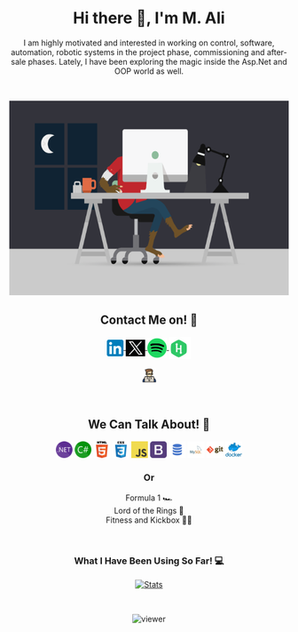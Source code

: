 <h1 align="center">Hi there 👋, I'm M. Ali </h1>

<p align="center">
  <p href="#" align="center"> 
  I am highly motivated and interested in working on control, software, automation, robotic systems in the project phase, commissioning and after-sale phases. 
    Lately, I have been exploring the magic inside the Asp.Net and OOP world as well.
  </p>
  <br>
  <p href="#" align="center">
  <img height=350 src="https://github.com/mhtaldmr/mhtaldmr/blob/main/src/main2.gif" alt="mali" />
  </p>
</p>

<h2 align="center">Contact Me on! 📧</h2>
<p align="center">
  <a href="https://www.linkedin.com/in/mhtaldmr/">
    <code><img  align="center" alt="Linkedin" width="30px" src="https://github.com/mhtaldmr/mhtaldmr/blob/main/src/linkedIn.svg" /></code>  
  </a>
  <a href="https://twitter.com/mhtaldmr">
    <code><img  align="center" alt="X" width="35px" src="https://github.com/mhtaldmr/mhtaldmr/blob/main/src/x.png" /></code> 
  </a>
  <a href="https://open.spotify.com/user/11150949009?si=e178f4ef318e4377">
    <code><img align="center" alt="Spotify" width="35px" src="https://github.com/mhtaldmr/mhtaldmr/blob/main/src/spotify.png" /></code>
  </a>
   <a href="https://www.hackerrank.com/mht_alidemir">
    <code><img  align="center" alt="HackerRank" width="40px" src="https://github.com/mhtaldmr/mhtaldmr/blob/main/src/hackerrank.svg" /></code> 
  </a>

  <br>
  
  <br>
  <a href="https://mhtaldmr.github.io/resume/index.html" >
  <code><img  height=25 src="https://github.com/mhtaldmr/mhtaldmr/blob/main/src/www.png" alt="mali" /></code>
  </a>
</p>
<br>

<h2 align="center"> We Can Talk About!  🤘 </h2>
<p align="center">
  <code><img href="#" height="30" src="https://raw.githubusercontent.com/github/explore/80688e429a7d4ef2fca1e82350fe8e3517d3494d/topics/dotnet/dotnet.png"></code>
  <code><img href="#" height="30" src="https://raw.githubusercontent.com/github/explore/80688e429a7d4ef2fca1e82350fe8e3517d3494d/topics/csharp/csharp.png"></code>
  <code><img href="#" height="30" src="https://raw.githubusercontent.com/github/explore/80688e429a7d4ef2fca1e82350fe8e3517d3494d/topics/html/html.png"></code>
  <code><img href="#" height="30" src="https://raw.githubusercontent.com/github/explore/80688e429a7d4ef2fca1e82350fe8e3517d3494d/topics/css/css.png"></code> 
  <code><img href="#" height="30" src="https://raw.githubusercontent.com/github/explore/80688e429a7d4ef2fca1e82350fe8e3517d3494d/topics/javascript/javascript.png"></code>
  <code><img href="#" height="30" src="https://raw.githubusercontent.com/github/explore/80688e429a7d4ef2fca1e82350fe8e3517d3494d/topics/bootstrap/bootstrap.png"></code> 
  <code><img href="#" height="30" src="https://raw.githubusercontent.com/github/explore/80688e429a7d4ef2fca1e82350fe8e3517d3494d/topics/sql/sql.png"></code>
  <code><img href="#" height="30" src="https://raw.githubusercontent.com/github/explore/80688e429a7d4ef2fca1e82350fe8e3517d3494d/topics/mysql/mysql.png"></code>
  <code><img href="#" height="30" src="https://raw.githubusercontent.com/github/explore/80688e429a7d4ef2fca1e82350fe8e3517d3494d/topics/git/git.png"></code>
  <code><img href="#" height="30" src="https://raw.githubusercontent.com/github/explore/80688e429a7d4ef2fca1e82350fe8e3517d3494d/topics/docker/docker.png"></code>
</p>

<h3 align="center">Or</h3>
<p align="center">
  <a align="center">Formula 1 🏎</a><br>
  <a align="center">Lord of the Rings 🧙</a><br>
  <a align="center">Fitness and Kickbox 🏋🏻</a>
</p>
<br>

<h3 align="center"> What I Have Been Using So Far! 💻</h3>
<p align="center">
  <a href="#">
    <img  href="#" align="center" alt="Stats"  src="https://github-readme-stats.vercel.app/api/top-langs/?username=mhtaldmr&layout=compact&theme=tokyonight">
  </a>
</p>
<br>
<p align="center"> <img src="https://komarev.com/ghpvc/?username=mhtaldmr&label=Profile%20views&color=blueviolet&style=flat" alt="viewer" /> </p>
